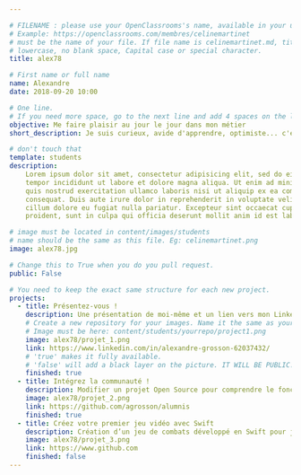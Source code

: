 ```yaml
---

# FILENAME : please use your OpenClassrooms's name, available in your url.
# Example: https://openclassrooms.com/membres/celinemartinet
# must be the name of your file. If file name is celinemartinet.md, title is celinemartinet.
# lowercase, no blank space, Capital case or special character.
title: alex78

# First name or full name
name: Alexandre
date: 2018-09-20 10:00

# One line.
# If you need more space, go to the next line and add 4 spaces on the left, as in 'description'.
objective: Me faire plaisir au jour le jour dans mon métier
short_description: Je suis curieux, avide d'apprendre, optimiste... c'est déjà beaucoup, non?

# don't touch that
template: students
description:
    Lorem ipsum dolor sit amet, consectetur adipisicing elit, sed do eiusmod
    tempor incididunt ut labore et dolore magna aliqua. Ut enim ad minim veniam,
    quis nostrud exercitation ullamco laboris nisi ut aliquip ex ea commodo
    consequat. Duis aute irure dolor in reprehenderit in voluptate velit esse
    cillum dolore eu fugiat nulla pariatur. Excepteur sint occaecat cupidatat non
    proident, sunt in culpa qui officia deserunt mollit anim id est laborum.

# image must be located in content/images/students
# name should be the same as this file. Eg: celinemartinet.png
image: alex78.jpg

# Change this to True when you do you pull request.
public: False

# You need to keep the exact same structure for each new project.
projects:
  - title: Présentez-vous !
    description: Une présentation de moi-même et un lien vers mon LinkedIn.
    # Create a new repository for your images. Name it the same as your nickname and profile picture.
    # Image must be here: content/students/yourrepo/project1.png
    image: alex78/projet_1.png
    link: https://www.linkedin.com/in/alexandre-grosson-62037432/
    # 'true' makes it fully available.
    # 'false' will add a black layer on the picture. IT WILL BE PUBLIC!
    finished: true
  - title: Intégrez la communauté !
    description: Modifier un projet Open Source pour comprendre le fonctionnement de Git, de Github et des pull requests.
    image: alex78/projet_2.png
    link: https://github.com/agrosson/alumnis
    finished: true
  - title: Créez votre premier jeu vidéo avec Swift
    description: Création d’un jeu de combats développé en Swift pour jouer sur la console 
    image: alex78/projet_3.png
    link: https://www.github.com
    finished: false
---
```

